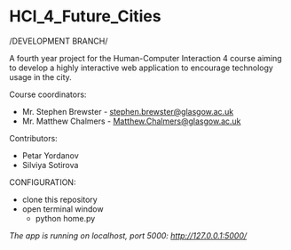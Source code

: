 HCI_4_Future_Cities
===================

/DEVELOPMENT BRANCH/

A fourth year project for the Human-Computer Interaction 4 course aiming to develop a highly interactive web application to encourage technology usage in the city.

Course coordinators:

 * Mr. Stephen Brewster - stephen.brewster@glasgow.ac.uk
 * Mr. Matthew Chalmers - Matthew.Chalmers@glasgow.ac.uk
 
Contributors: 

 * Petar Yordanov
 * Silviya Sotirova


CONFIGURATION:

 * clone this repository
 * open terminal window
     * python home.py
 
_The app is running on localhost, port 5000: http://127.0.0.1:5000/_
